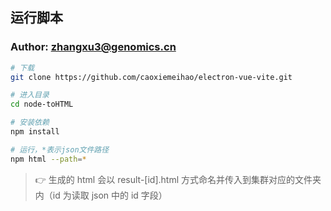 ## 运行脚本

### Author: zhangxu3@genomics.cn

```bash
# 下载
git clone https://github.com/caoxiemeihao/electron-vue-vite.git

# 进入目录
cd node-toHTML

# 安装依赖
npm install

# 运行，*表示json文件路径
npm html --path=*
```

> 👉 生成的 html 会以 result-[id].html 方式命名并传入到集群对应的文件夹内（id 为读取 json 中的 id 字段）
